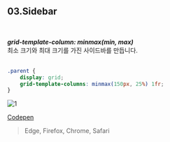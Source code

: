 
## 03.Sidebar
<br>

***grid-template-column: minmax(min, max)*** <br>
최소 크기와 최대 크기를 가진 사이드바를 만듭니다.
<br><br>

```css
.parent {
    display: grid;
    grid-template-columns: minmax(150px, 25%) 1fr;
}	
```

![1](https://user-images.githubusercontent.com/7742074/132873528-81a81267-1631-4e59-9348-ab7bf55724de.jpg)

[Codepen](https://codepen.io/yonghap/pen/WNOjvjJ)

> Edge, Firefox, Chrome, Safari
